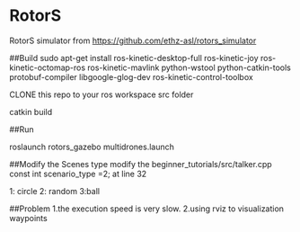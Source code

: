# RotorS

RotorS simulator from https://github.com/ethz-asl/rotors_simulator

##Build
sudo apt-get install ros-kinetic-desktop-full ros-kinetic-joy ros-kinetic-octomap-ros ros-kinetic-mavlink python-wstool python-catkin-tools protobuf-compiler libgoogle-glog-dev ros-kinetic-control-toolbox

CLONE this repo to your ros workspace src folder

catkin build


##Run

roslaunch rotors_gazebo multidrones.launch 

##Modify the Scenes type
modify the beginner_tutorials/src/talker.cpp
const int scenario_type =2; at line 32

1: circle 2: random 3:ball

##Problem
1.the execution speed is very slow.
2.using rviz to visualization waypoints 
